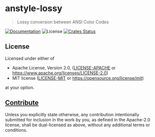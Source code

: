 # anstyle-lossy

> Lossy conversion between ANSI Color Codes

[![Documentation](https://img.shields.io/badge/docs-master-blue.svg)][Documentation]
![License](https://img.shields.io/crates/l/anstyle-lossy.svg)
[![Crates Status](https://img.shields.io/crates/v/anstyle-lossy.svg)](https://crates.io/crates/anstyle-lossy)

## License

Licensed under either of

* Apache License, Version 2.0, ([LICENSE-APACHE](LICENSE-APACHE) or <https://www.apache.org/licenses/LICENSE-2.0>)
* MIT license ([LICENSE-MIT](LICENSE-MIT) or <https://opensource.org/license/mit>)

at your option.

## [Contribute](../../CONTRIBUTING.md)

Unless you explicitly state otherwise, any contribution intentionally
submitted for inclusion in the work by you, as defined in the Apache-2.0
license, shall be dual-licensed as above, without any additional terms or
conditions.

[Crates.io]: https://crates.io/crates/anstyle-lossy
[Documentation]: https://docs.rs/anstyle-lossy
